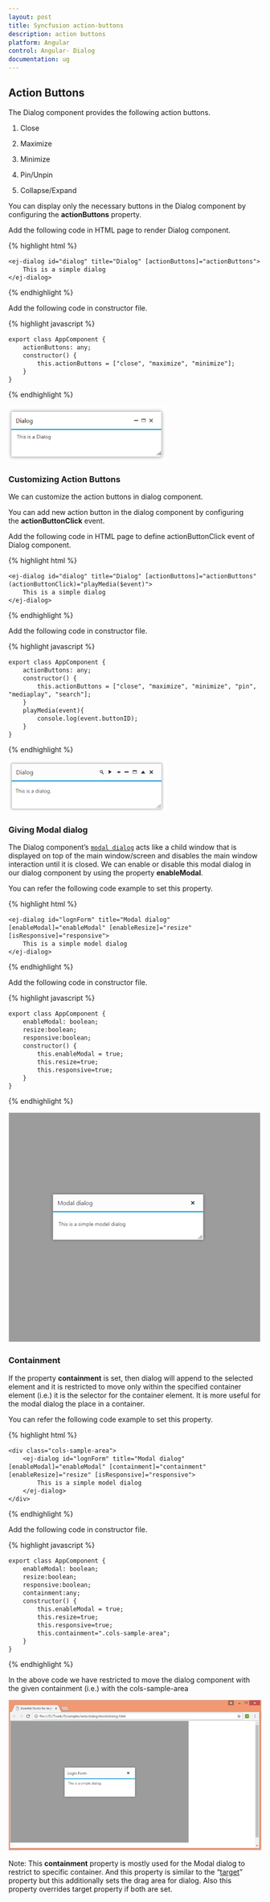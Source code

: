 ```yaml
---
layout: post
title: Syncfusion action-buttons
description: action buttons
platform: Angular
control: Angular- Dialog
documentation: ug
---
```


## Action Buttons

The Dialog component provides the following action buttons.

1. Close

2. Maximize

3. Minimize

4. Pin/Unpin

5. Collapse/Expand

You can display only the necessary buttons in the Dialog component by configuring the **actionButtons** property.

Add the following code in HTML page to render Dialog component.

{% highlight html %}

    <ej-dialog id="dialog" title="Dialog" [actionButtons]="actionButtons">
        This is a simple dialog
    </ej-dialog>

{% endhighlight %}

Add the following code in constructor file.

{% highlight javascript %}

    export class AppComponent {
        actionButtons: any;
        constructor() {
            this.actionButtons = ["close", "maximize", "minimize"];
        }
    }

{% endhighlight %}

![Action Buttons](action-buttons_images\action-buttons_img1.png)

### Customizing Action Buttons

We can customize the action buttons in dialog component.

You can add new action button in the dialog component by configuring the **actionButtonClick** event.

Add the following code in HTML page to define actionButtonClick event of Dialog component.

{% highlight html %}

    <ej-dialog id="dialog" title="Dialog" [actionButtons]="actionButtons" (actionButtonClick)="playMedia($event)">
        This is a simple dialog
    </ej-dialog>

{% endhighlight %}

Add the following code in constructor file.

{% highlight javascript %}

    export class AppComponent {
        actionButtons: any;
        constructor() {
            this.actionButtons = ["close", "maximize", "minimize", "pin", "mediaplay", "search"];
        }
        playMedia(event){
            console.log(event.buttonID);
        }
    }

{% endhighlight %}


![Action Buttons](action-buttons_images\customizing-action-buttons_img1.png)

### Giving Modal dialog

The Dialog component’s [`modal dialog`](https://en.wikipedia.org/wiki/Modal_window) acts like a child window that is displayed on top of the main window/screen and disables the main window interaction until it is closed. We can enable or disable this modal dialog in our dialog component by using the property **enableModal**.

You can refer the following code example to set this property.



{% highlight html %}

    <ej-dialog id="lognForm" title="Modal dialog" [enableModal]="enableModal" [enableResize]="resize" [isResponsive]="responsive">
        This is a simple model dialog
    </ej-dialog>

{% endhighlight %}

Add the following code in constructor file.

{% highlight javascript %}

    export class AppComponent {
        enableModal: boolean;
        resize:boolean;
        responsive:boolean;
        constructor() {
            this.enableModal = true;
            this.resize=true;
            this.responsive=true;
        }
    }

{% endhighlight %}

![Modal dialog](action-buttons_images\giving-modael-dialog_img1.png)


### Containment

If the property **containment** is set, then dialog will append to the selected element and it is restricted to move only within the specified container element (i.e.) it is the selector for the container element. It is more useful for the modal dialog the place in a container. 

You can refer the following code example to set this property.

{% highlight html %}

    <div class="cols-sample-area">
        <ej-dialog id="lognForm" title="Modal dialog" [enableModal]="enableModal" [containment]="containment" [enableResize]="resize" [isResponsive]="responsive">
            This is a simple model dialog
        </ej-dialog>
    </div>

{% endhighlight %}

Add the following code in constructor file.

{% highlight javascript %}

    export class AppComponent {
        enableModal: boolean;
        resize:boolean;
        responsive:boolean;
        containment:any;
        constructor() {
            this.enableModal = true;
            this.resize=true;
            this.responsive=true;
            this.containment=".cols-sample-area";
        }
    }

{% endhighlight %}

In the above code we have restricted to move the dialog component with the given containment (i.e.) with the cols-sample-area 

![Containment](action-buttons_images\containment_img1.png)

Note: This **containment** property is mostly used for the Modal dialog to restrict to specific container. And this property is similar to the “[target](https://help.syncfusion.com/api/js/ejdialog)” property but this additionally sets the drag area for dialog. Also this property overrides target property if both are set.

